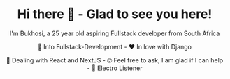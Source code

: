 <h1 align="center">Hi there 👋 - Glad to see you here!</h1>

<p align="center">
  I'm Bukhosi, a 25 year old aspiring Fullstack developer from South Africa
</p>
<p align="center">
  👀 Into Fullstack-Development - ♥️ In love with
  Django
</p>
<p align="center">
  🚀 Dealing with React and NextJS - 🤓 Feel free to ask, I am glad if I can help - 🌴
Electro Listener
</p>

<br />
<!--
<div align="center">
  <img
    width="200"
    style="margin-right: 100px"
    align="center"
    src="./assets/me.png"
  />
</div>
-->

<div align="center>
Here are some ideas to get you started:

- 🔭 I’m currently working on ...
- 🌱 I’m currently learning ...
- 👯 I’m looking to collaborate on ...
- 🤔 I’m looking for help with ...
- 💬 Ask me about ...
- 📫 How to reach me: ...
- 😄 Pronouns: ...
- ⚡ Fun fact: ...
</divorce >
